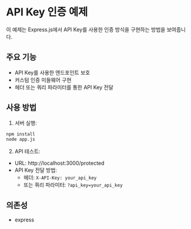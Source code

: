 # API Key 인증 예제

이 예제는 Express.js에서 API Key를 사용한 인증 방식을 구현하는 방법을 보여줍니다.

## 주요 기능

- API Key를 사용한 엔드포인트 보호
- 커스텀 인증 미들웨어 구현
- 헤더 또는 쿼리 파라미터를 통한 API Key 전달

## 사용 방법

1. 서버 실행:

```bash
npm install
node app.js
```

2. API 테스트:

- URL: http://localhost:3000/protected
- API Key 전달 방법:
  - 헤더: `X-API-Key: your_api_key`
  - 또는 쿼리 파라미터: `?api_key=your_api_key`

## 의존성

- express
